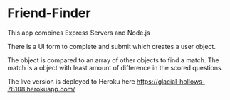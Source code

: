 # Friend-Finder

This app combines Express Servers and Node.js

There is a UI form to complete and submit which creates a user object.

The object is compared to an array of other objects to find a match.
The match is a object with least amount of difference in the scored questions.

The live version is deployed to Heroku here https://glacial-hollows-78108.herokuapp.com/
